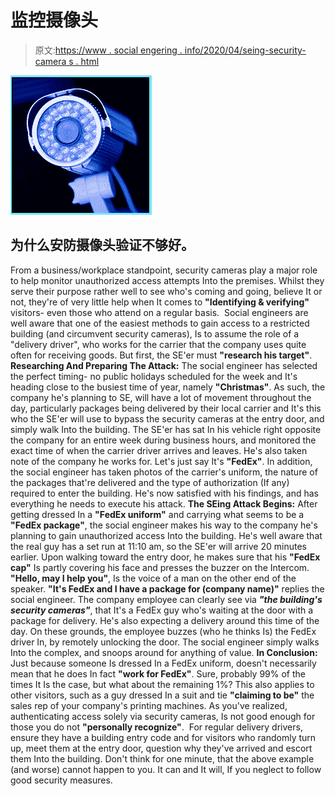 # 监控摄像头

> 原文:[https://www . social engering . info/2020/04/seing-security-camera s . html](https://www.socialengineering.info/2020/04/seing-security-cameras.html)

[![](img/eb83332bd1af69557454dfda045bc92e.png)](https://1.bp.blogspot.com/-5bt5Nw8hMKg/XpnWdJ8MyBI/AAAAAAAAjyQ/pTprfcgn2bITp5eCumBQ0HVD5V0oeVK9wCLcBGAsYHQ/s1600/Security%2BCamera.%2Bwww.socialengineers.net.jpg)

## **为什么安防摄像头验证不够好。**

From a business/workplace standpoint, security cameras play a major role to help monitor unauthorized access attempts Into the premises. Whilst they serve their purpose rather well to see who's coming and going, believe It or not, they're of very little help when It comes to **"Identifying & verifying"** visitors- even those who attend on a regular basis. 
  Social engineers are well aware that one of the easiest methods to gain access to a restricted building (and circumvent security cameras), Is to assume the role of a "delivery driver", who works for the carrier that the company uses quite often for receiving goods. But first, the SE'er must **"research his target"**.
  **Researching And Preparing The Attack:**
  The social engineer has selected the perfect timing- no public holidays scheduled for the week and It's heading close to the busiest time of year, namely **"Christmas"**. As such, the company he's planning to SE, will have a lot of movement throughout the day, particularly packages being delivered by their local carrier and It's this who the SE'er will use to bypass the security cameras at the entry door, and simply walk Into the building.
  The SE'er has sat In his vehicle right opposite the company for an entire week during business hours, and monitored the exact time of when the carrier driver arrives and leaves. He's also taken note of the company he works for. Let's just say It's **"FedEx"**. In addition, the social engineer has taken photos of the carrier's uniform, the nature of the packages that're delivered and the type of authorization (If any) required to enter the building. He's now satisfied with his findings, and has everything he needs to execute his attack.
  **The SEing Attack Begins:**
  After getting dressed In a **"FedEx uniform"** and carrying what seems to be a **"FedEx package"**, the social engineer makes his way to the company he's planning to gain unauthorized access Into the building. He's well aware that the real guy has a set run at 11:10 am, so the SE'er will arrive 20 minutes earlier. Upon walking toward the entry door, he makes sure that his **"FedEx cap"** Is partly covering his face and presses the buzzer on the Intercom. 
  **"Hello, may I help you"**, Is the voice of a man on the other end of the speaker. **"It's FedEx and I have a package for (company name)"** replies the social engineer. The company employee can clearly see via ***"the building's security cameras"***, that It's a FedEx guy who's waiting at the door with a package for delivery. He's also expecting a delivery around this time of the day. On these grounds, the employee buzzes (who he thinks Is) the FedEx driver In, by remotely unlocking the door. The social engineer simply walks Into the complex, and snoops around for anything of value.
  **In Conclusion:**
  Just because someone Is dressed In a FedEx uniform, doesn't necessarily mean that he does In fact **"work for FedEx"**. Sure, probably 99% of the times It Is the case, but what about the remaining 1%? This also applies to other visitors, such as a guy dressed In a suit and tie **"claiming to be"** the sales rep of your company's printing machines. As you've realized, authenticating access solely via security cameras, Is not good enough for those you do not **"personally recognize"**. 
  For regular delivery drivers, ensure they have a building entry code and for visitors who randomly turn up, meet them at the entry door, question why they've arrived and escort them Into the building. Don't think for one minute, that the above example (and worse) cannot happen to you. It can and It will, If you neglect to follow good security measures.